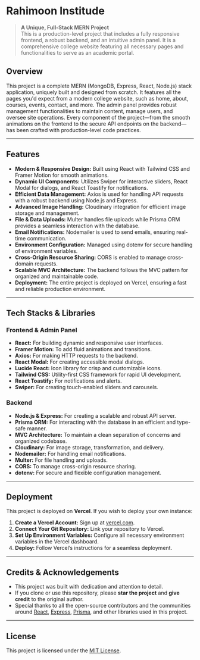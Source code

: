 # Rahimoon Institude

> **A Unique, Full-Stack MERN Project**  
> This is a production-level project that includes a fully responsive frontend, a robust backend, and an intuitive admin panel. It is a comprehensive college website featuring all necessary pages and functionalities to serve as an academic portal.


## Overview

This project is a complete MERN (MongoDB, Express, React, Node.js) stack application, uniquely built and designed from scratch. It features all the pages you'd expect from a modern college website, such as home, about, courses, events, contact, and more. The admin panel provides robust management functionalities to maintain content, manage users, and oversee site operations. Every component of the project—from the smooth animations on the frontend to the secure API endpoints on the backend—has been crafted with production-level code practices.

---

## Features

- **Modern & Responsive Design:** Built using React with Tailwind CSS and Framer Motion for smooth animations.
- **Dynamic UI Components:** Utilizes Swiper for interactive sliders, React Modal for dialogs, and React Toastify for notifications.
- **Efficient Data Management:** Axios is used for handling API requests with a robust backend using Node.js and Express.
- **Advanced Image Handling:** Cloudinary integration for efficient image storage and management.
- **File & Data Uploads:** Multer handles file uploads while Prisma ORM provides a seamless interaction with the database.
- **Email Notifications:** Nodemailer is used to send emails, ensuring real-time communication.
- **Environment Configuration:** Managed using dotenv for secure handling of environment variables.
- **Cross-Origin Resource Sharing:** CORS is enabled to manage cross-domain requests.
- **Scalable MVC Architecture:** The backend follows the MVC pattern for organized and maintainable code.
- **Deployment:** The entire project is deployed on Vercel, ensuring a fast and reliable production environment.

---

## Tech Stacks & Libraries

### Frontend & Admin Panel

- **React:** For building dynamic and responsive user interfaces.
- **Framer Motion:** To add fluid animations and transitions.
- **Axios:** For making HTTP requests to the backend.
- **React Modal:** For creating accessible modal dialogs.
- **Lucide React:** Icon library for crisp and customizable icons.
- **Tailwind CSS:** Utility-first CSS framework for rapid UI development.
- **React Toastify:** For notifications and alerts.
- **Swiper:** For creating touch-enabled sliders and carousels.

### Backend

- **Node.js & Express:** For creating a scalable and robust API server.
- **Prisma ORM:** For interacting with the database in an efficient and type-safe manner.
- **MVC Architecture:** To maintain a clean separation of concerns and organized codebase.
- **Cloudinary:** For image storage, transformation, and delivery.
- **Nodemailer:** For handling email notifications.
- **Multer:** For file handling and uploads.
- **CORS:** To manage cross-origin resource sharing.
- **dotenv:** For secure and flexible configuration management.

---

## Deployment

This project is deployed on **Vercel**. If you wish to deploy your own instance:

1. **Create a Vercel Account:** Sign up at [vercel.com](https://vercel.com).
2. **Connect Your Git Repository:** Link your repository to Vercel.
3. **Set Up Environment Variables:** Configure all necessary environment variables in the Vercel dashboard.
4. **Deploy:** Follow Vercel’s instructions for a seamless deployment.

---

## Credits & Acknowledgements

- This project was built with dedication and attention to detail.
- If you clone or use this repository, please **star the project** and **give credit** to the original author.
- Special thanks to all the open-source contributors and the communities around [React](https://reactjs.org), [Express](https://expressjs.com), [Prisma](https://www.prisma.io), and other libraries used in this project.

---

## License

This project is licensed under the [MIT License](LICENSE).
